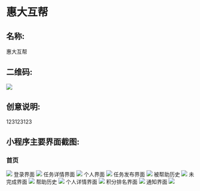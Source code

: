 # 惠大互帮
## 名称:
惠大互帮
## 二维码:
![](https://github.com/lanehunter/web-wechat-2017/blob/master/1514080901215/img/gh_2aabd89f19e1_258.jpg)
## 创意说明:
123123123

## 小程序主要界面截图:

### 首页
![](https://github.com/lanehunter/web-wechat-2017/blob/master/1514080901215/img/%E5%BE%AE%E4%BF%A1%E5%9B%BE%E7%89%87_20171228091143.jpg)
登录界面
![](https://github.com/lanehunter/web-wechat-2017/blob/master/1514080901215/img/%E5%BE%AE%E4%BF%A1%E5%9B%BE%E7%89%87_20171228091146.jpg)
任务详情界面
![](https://github.com/lanehunter/web-wechat-2017/blob/master/1514080901215/img/%E5%BE%AE%E4%BF%A1%E5%9B%BE%E7%89%87_20171228091128.jpg)
个人界面
![](https://github.com/lanehunter/web-wechat-2017/blob/master/1514080901215/img/%E5%BE%AE%E4%BF%A1%E5%9B%BE%E7%89%87_20171228091132.jpg)
任务发布界面
![](https://github.com/lanehunter/web-wechat-2017/blob/master/1514080901215/img/%E5%BE%AE%E4%BF%A1%E5%9B%BE%E7%89%87_20171228091139.jpg)
被帮助历史
![](https://github.com/lanehunter/web-wechat-2017/blob/master/1514080901215/img/%E5%BE%AE%E4%BF%A1%E5%9B%BE%E7%89%87_20171228091056.jpg)
未完成界面
![](https://github.com/lanehunter/web-wechat-2017/blob/master/1514080901215/img/%E5%BE%AE%E4%BF%A1%E5%9B%BE%E7%89%87_20171228091105.jpg)
帮助历史
![](https://github.com/lanehunter/web-wechat-2017/blob/master/1514080901215/img/%E5%BE%AE%E4%BF%A1%E5%9B%BE%E7%89%87_20171228091109.jpg)
个人详情界面
![](https://github.com/lanehunter/web-wechat-2017/blob/master/1514080901215/img/%E5%BE%AE%E4%BF%A1%E5%9B%BE%E7%89%87_20171228091116.jpg)
积分排名界面
![](https://github.com/lanehunter/web-wechat-2017/blob/master/1514080901215/img/%E5%BE%AE%E4%BF%A1%E5%9B%BE%E7%89%87_20171228091122.jpg)
通知界面
![](https://github.com/lanehunter/web-wechat-2017/blob/master/1514080901215/img/%E5%BE%AE%E4%BF%A1%E5%9B%BE%E7%89%87_20171228091124.jpg)
